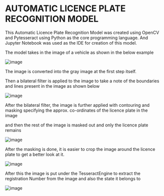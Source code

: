 # AUTOMATIC LICENCE PLATE RECOGNITION MODEL
This Automatic Licence Plate Recognition Model was created using OpenCV and Pytesseract using Python as the core programming language.
And Jupyter Notebook was used as the IDE for creation of this model.

The model takes in the image of a vehicle as shown in the below example

![image](https://user-images.githubusercontent.com/77007539/129399329-ab343ea6-465e-452d-aca4-3c1dab0dfd0c.png)

The image is converted into the gray image at the first step itself.

Then a bilateral filter is applied to the image to take a note of the boundaries and lines present in the image as shown below

![image](https://user-images.githubusercontent.com/77007539/129399462-7cbe94bc-c991-4e33-802a-db088e82a62a.png)

After the bilateral filter, the image is further applied with contouring and masking specifying the approx. co-ordinates of the licence plate in the image 

and then the rest of the image is masked out and only the licence plate remains

![image](https://user-images.githubusercontent.com/77007539/129399595-85d1993e-13e1-4c1e-a2da-afe9671394f9.png)

After the masking is done, it is easier to crop the image around the licence plate to get a better look at it.

![image](https://user-images.githubusercontent.com/77007539/129399660-d204c017-ded8-48ec-8c82-10ce77273798.png)

After this the image is put under the TesseractEngine to extract the registration Number from the image and also the state it belongs to

![image](https://user-images.githubusercontent.com/77007539/129399749-524a2b31-3a07-46c3-afa0-15f5013dfdcf.png)
